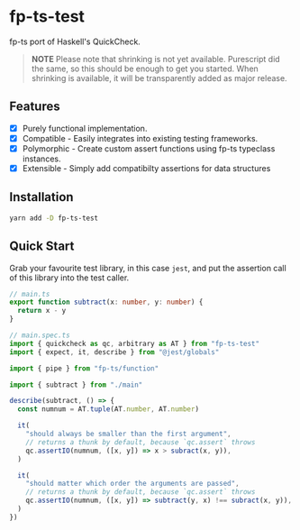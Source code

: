 # fp-ts-test

fp-ts port of Haskell's QuickCheck.

> **NOTE**
> Please note that shrinking is not yet available.
> Purescript did the same, so this should be enough to get you started.
> When shrinking is available, it will be transparently added as major release.

## Features

- [x] Purely functional implementation.
- [x] Compatible - Easily integrates into existing testing frameworks.
- [x] Polymorphic - Create custom assert functions using fp-ts typeclass instances.
- [x] Extensible - Simply add compatibilty assertions for data structures

## Installation

```sh
yarn add -D fp-ts-test
```

## Quick Start

Grab your favourite test library, in this case `jest`, and put the assertion call of this library into the test caller.

```ts
// main.ts
export function subtract(x: number, y: number) {
  return x - y
}

// main.spec.ts
import { quickcheck as qc, arbitrary as AT } from "fp-ts-test"
import { expect, it, describe } from "@jest/globals"

import { pipe } from "fp-ts/function"

import { subtract } from "./main"

describe(subtract, () => {
  const numnum = AT.tuple(AT.number, AT.number)

  it(
    "should always be smaller than the first argument",
    // returns a thunk by default, because `qc.assert` throws
    qc.assertIO(numnum, ([x, y]) => x > subract(x, y)),
  )

  it(
    "should matter which order the arguments are passed",
    // returns a thunk by default, because `qc.assert` throws
    qc.assertIO(numnum, ([x, y]) => subtract(y, x) !== subract(x, y)),
  )
})
```
